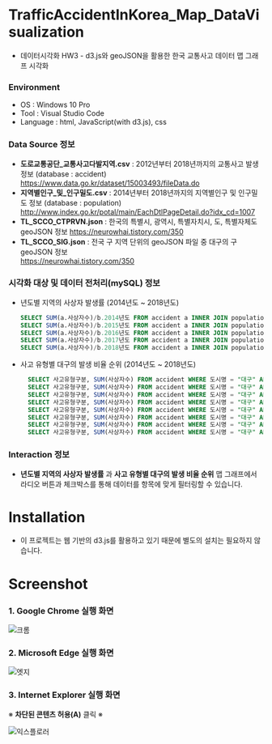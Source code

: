 # TrafficAccidentInKorea_Map_DataVisualization
- 데이터시각화 HW3 - d3.js와 geoJSON을 활용한 한국 교통사고 데이터 맵 그래프 시각화

### Environment
- OS : Windows 10 Pro
- Tool : Visual Studio Code
- Language : html, JavaScript(with d3.js), css

### Data Source 정보
- __도로교통공단_교통사고다발지역.csv__ : 2012년부터 2018년까지의 교통사고 발생 정보 (database : accident)
  https://www.data.go.kr/dataset/15003493/fileData.do
- __지역별인구_및_인구밀도.csv__ : 2014년부터 2018년까지의 지역별인구 및 인구밀도 정보 (database : population)
  http://www.index.go.kr/potal/main/EachDtlPageDetail.do?idx_cd=1007
- __TL_SCCO_CTPRVN.json__ : 한국의 특별시, 광역시, 특별자치시, 도, 특별자체도 geoJSON 정보
  https://neurowhai.tistory.com/350
- __TL_SCCO_SIG.json__ : 전국 구 지역 단위의 geoJSON 파일 중 대구의 구 geoJSON 정보  
  https://neurowhai.tistory.com/350
  
### 시각화 대상 및 데이터 전처리(mySQL) 정보
- 년도별 지역의 사상자 발생률 (2014년도 ~ 2018년도)
  ```SQL
  SELECT SUM(a.사상자수)/b.2014년도 FROM accident a INNER JOIN population b ON a.도시명 = 지역 WHERE 사고년도 = 2014;
  SELECT SUM(a.사상자수)/b.2015년도 FROM accident a INNER JOIN population b ON a.도시명 = 지역 WHERE 사고년도 = 2015;
  SELECT SUM(a.사상자수)/b.2016년도 FROM accident a INNER JOIN population b ON a.도시명 = 지역 WHERE 사고년도 = 2016;
  SELECT SUM(a.사상자수)/b.2017년도 FROM accident a INNER JOIN population b ON a.도시명 = 지역 WHERE 사고년도 = 2017;
  SELECT SUM(a.사상자수)/b.2018년도 FROM accident a INNER JOIN population b ON a.도시명 = 지역 WHERE 사고년도 = 2018;
  ```
  
- 사고 유형별 대구의 발생 비율 순위 (2014년도 ~ 2018년도)
  ```SQL
    SELECT 사고유형구분, SUM(사상자수) FROM accident WHERE 도시명 = "대구" AND 시도시군구명 LIKE "대구광역시 중구%" GROUP BY 사고유형구분;
    SELECT 사고유형구분, SUM(사상자수) FROM accident WHERE 도시명 = "대구" AND 시도시군구명 LIKE "대구광역시 동구%" GROUP BY 사고유형구분;
    SELECT 사고유형구분, SUM(사상자수) FROM accident WHERE 도시명 = "대구" AND 시도시군구명 LIKE "대구광역시 서구%" GROUP BY 사고유형구분;
    SELECT 사고유형구분, SUM(사상자수) FROM accident WHERE 도시명 = "대구" AND 시도시군구명 LIKE "대구광역시 남구%" GROUP BY 사고유형구분;
    SELECT 사고유형구분, SUM(사상자수) FROM accident WHERE 도시명 = "대구" AND 시도시군구명 LIKE "대구광역시 북구%" GROUP BY 사고유형구분;
    SELECT 사고유형구분, SUM(사상자수) FROM accident WHERE 도시명 = "대구" AND 시도시군구명 LIKE "대구광역시 수성구%" GROUP BY 사고유형구분;
    SELECT 사고유형구분, SUM(사상자수) FROM accident WHERE 도시명 = "대구" AND 시도시군구명 LIKE "대구광역시 달서구%" GROUP BY 사고유형구분;
    SELECT 사고유형구분, SUM(사상자수) FROM accident WHERE 도시명 = "대구" AND 시도시군구명 LIKE "대구광역시 달성군%" GROUP BY 사고유형구분;
  ```
  
### Interaction 정보
- __년도별 지역의 사상자 발생률__ 과 __사고 유형별 대구의 발생 비율 순위__ 맵 그래프에서 라디오 버튼과 체크박스를 통해 데이터를 항목에 맞게 필터링할 수 있습니다.

# Installation
- 이 프로젝트는 웹 기반의 d3.js를 활용하고 있기 때문에 별도의 설치는 필요하지 않습니다.

# Screenshot
### 1. Google Chrome 실행 화면

![크롬](https://user-images.githubusercontent.com/48666975/71656580-1be04300-2d7f-11ea-9913-140ee4da68d1.PNG)

### 2. Microsoft Edge 실행 화면

![엣지](https://user-images.githubusercontent.com/48666975/71656581-1d117000-2d7f-11ea-87ad-ee35aa5119b7.PNG)

### 3. Internet Explorer 실행 화면

※ __차단된 콘텐츠 허용(A)__ 클릭 ※

![익스플로러](https://user-images.githubusercontent.com/48666975/71656583-1e429d00-2d7f-11ea-8bb6-fb2efa3d94a8.PNG)
